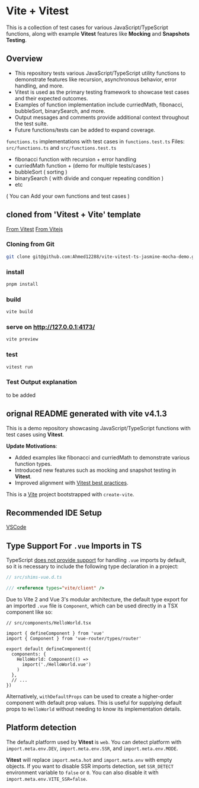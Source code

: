 # Vite + Vitest

This is a collection of test cases for various JavaScript/TypeScript functions, along with example **Vitest** features like **Mocking** and **Snapshots Testing**.

## Overview

- This repository tests various JavaScript/TypeScript utility functions to demonstrate features like recursion, asynchronous behavior, error handling, and more.
- Vitest is used as the primary testing framework to showcase test cases and their expected outcomes.
- Examples of function implementation include curriedMath, fibonacci, bubbleSort, binarySearch, and more.
- Output messages and comments provide additional context throughout the test suite.
- Future functions/tests can be added to expand coverage.

`functions.ts` implementations with test cases in `functions.test.ts`
Files: `src/functions.ts` and `src/functions.test.ts`
  
- fibonacci function with recursion + error handling
- curriedMath function +  (demo for multiple tests/cases )
- bubbleSort ( sorting )
- binarySearch ( with divide and conquer repeating condition )
- etc 

( You can Add your own functions and test cases )

## cloned from 'Vitest + Vite' template

[ From Vitest](https://vitest.dev/)
[ From Vitejs](https://vitejs.dev/)

### Cloning from Git

```bash
git clone git@github.com:Ahmed12288/vite-vitest-ts-jasmine-mocha-demo.git
```

### install

```bash
pnpm install
```

### build

```bash
vite build
```

### serve on http://127.0.0.1:4173/

```bash
vite preview
```

### test


```bash
vitest run
```

### Test Output explanation

to be added


## orignal README generated with vite v4.1.3 


This is a demo repository showcasing JavaScript/TypeScript functions with test cases using **Vitest**.

**Update Motivations**:
- Added examples like fibonacci and curriedMath to demonstrate various function types.
- Introduced new features such as mocking and snapshot testing in **Vitest**.
- Improved alignment with [Vitest best practices](https://vitest.dev/guide/best-practices.html).



This is a [Vite](https://vitejs.dev) project bootstrapped with `create-vite`.

## Recommended IDE Setup

[VSCode](https://code.visualstudio.com/)

## Type Support For `.vue` Imports in TS

TypeScript [does not provide support](https://github.com/microsoft/TypeScript/issues/27302) for handling `.vue` imports by default, so it is necessary to include the following type declaration in a project:

```ts
// src/shims-vue.d.ts

/// <reference types="vite/client" />
```

Due to Vite 2 and Vue 3's modular architecture, the default type export for an imported `.vue` file is `Component`, which can be used directly in a TSX component like so:

```tsx
// src/components/HelloWorld.tsx

import { defineComponent } from 'vue'
import { Component } from 'vue-router/types/router'

export default defineComponent({
  components: {
    HelloWorld: Component(() =>
      import('./HelloWorld.vue')
    )
  },
  // ...
})
```

Alternatively, `withDefaultProps` can be used to create a higher-order component with default prop values. This is useful for supplying default props to `HelloWorld` without needing to know its implementation details.

## Platform detection

 The default platform used by **Vitest** is `web`. You can detect platform
 with `import.meta.env.DEV`, `import.meta.env.SSR`, and `import.meta.env.MODE`.

 **Vitest** will replace `import.meta.hot` and `import.meta.env` with empty
 objects. If you want to disable SSR imports detection, set
 `SSR_DETECT` environment variable to `false` or `0`. You can also disable it
 with `import.meta.env.VITE_SSR=false`.